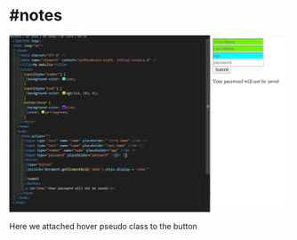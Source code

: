 # #notes

![hover_and_using_input_type_for_styling](/images/hover.PNG)

Here we attached hover pseudo class to the button</br>
